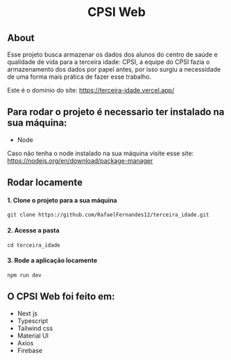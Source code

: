 <h1 align='center'>CPSI Web</h1>

## About
Esse projeto busca armazenar os dados dos alunos do centro de saúde e qualidade de vida para a terceira idade: CPSI, a equipe do CPSI fazia o armazenamento dos dados por papel antes, por isso surgiu a necessidade de uma forma mais prática de fazer esse trabalho.

Este é o dominio do site: https://terceira-idade.vercel.app/

## Para rodar o projeto é necessario ter instalado na sua máquina:
* Node

Caso não tenha o node instalado na sua máquina visite esse site: https://nodejs.org/en/download/package-manager

## Rodar locamente
#### **1. Clone o projeto para a sua máquina**
    git clone https://github.com/RafaelFernandes12/terceira_idade.git
#### **2. Acesse a pasta**
    cd terceira_idade
#### **3. Rode a aplicação locamente**
    npm run dev

## O CPSI Web foi feito em:
* Next js
* Typescript 
* Tailwind css
* Material UI
* Axios
* Firebase



